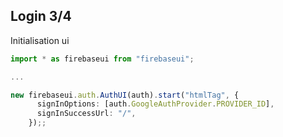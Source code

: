 ## Login 3/4

Initialisation ui
```typescript
import * as firebaseui from "firebaseui";

...

new firebaseui.auth.AuthUI(auth).start("htmlTag", {
      signInOptions: [auth.GoogleAuthProvider.PROVIDER_ID],
      signInSuccessUrl: "/",
    });;
```